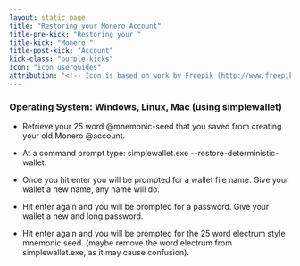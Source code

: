 ```yaml
---
layout: static_page
title: "Restoring your Monero Account"
title-pre-kick: "Restoring your "
title-kick: "Monero "
title-post-kick: "Account"
kick-class: "purple-kicks"
icon: "icon_userguides"
attribution: "<!-- Icon is based on work by Freepik (http://www.freepik.com) and is licensed under Creative Commons BY 3.0 -->"
---
```


### Operating System:  Windows, Linux, Mac (using simplewallet)

- Retrieve your 25 word @mnemonic-seed that you saved from creating your old Monero @account.

- At a command prompt type:  simplewallet.exe --restore-deterministic-wallet.

- Once you hit enter you will be prompted for a wallet file name.  Give your wallet a new name, any name will do. 

- Hit enter again and you will be prompted for a password.  Give your wallet a new and long password.

- Hit enter again and you will be prompted for the 25 word electrum style mnemonic seed.  (maybe remove the word electrum from simplewallet.exe, as it may cause confusion).





